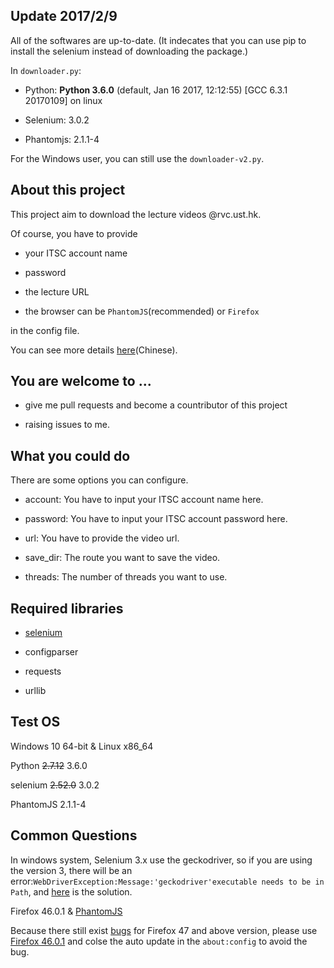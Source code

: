## Update 2017/2/9

All of the softwares are up-to-date. (It indecates that you can use pip to install the selenium instead of downloading the package.)

In `downloader.py`:

- Python: **Python 3.6.0** (default, Jan 16 2017, 12:12:55) [GCC 6.3.1 20170109] on linux

- Selenium: 3.0.2

- Phantomjs: 2.1.1-4

For the Windows user, you can still use the `downloader-v2.py`.

## About this project

This project aim to download the lecture videos @rvc.ust.hk.

Of course, you have to provide 

- your ITSC account name

- password

- the lecture URL

- the browser can be ``PhantomJS``(recommended) or ``Firefox``

in the config file.

You can see more details [here](http://firiceguo.xyz/web/python/2016/09/29/downloader-rvc/)(Chinese).

## You are welcome to ...

- give me pull requests and become a countributor of this project

- raising issues to me.

## What you could do

There are some options you can configure.

- account: You have to input your ITSC account name here.

- password: You have to input your ITSC account password here.

- url: You have to provide the video url.

- save_dir: The route you want to save the video.

- threads: The number of threads you want to use.

## Required libraries

- [selenium](https://github.com/SeleniumHQ/selenium)

- configparser

- requests

- urllib

## Test OS

Windows 10 64-bit & Linux x86_64

Python ~~2.7.12~~ 3.6.0

selenium ~~2.52.0~~ 3.0.2

PhantomJS 2.1.1-4

## Common Questions

In windows system, Selenium 3.x use the geckodriver, so if you are using the version 3, there will be an error:`WebDriverException:Message:'geckodriver'executable needs to be in Path`, and [here](http://blog.163.com/tracy_ly_8/blog/static/263060033201691931046880/) is the solution.

Firefox 46.0.1 & [PhantomJS](http://phantomjs.org/)

Because there still exist [bugs](https://github.com/SeleniumHQ/selenium/issues/2645) for Firefox 47 and above version, please use [Firefox 46.0.1](https://ftp.mozilla.org/pub/firefox/releases/46.0.1/) and colse the auto update in the `about:config` to avoid the bug.
